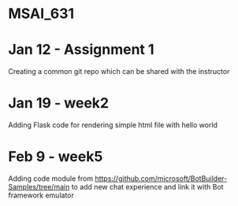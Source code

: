 # MSAI_631

# Jan 12 - Assignment 1
Creating a common git repo which can be shared with the instructor

# Jan 19 - week2 
Adding Flask code for rendering simple html file with hello world

# Feb 9 - week5 
Adding code module from https://github.com/microsoft/BotBuilder-Samples/tree/main to add new chat experience and link it with Bot framework emulator